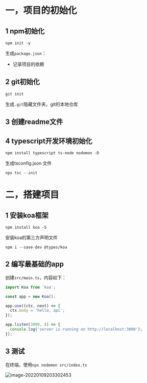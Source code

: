 # 一，项目的初始化

## 1 npm初始化

```
npm init -y
```

生成`package.json`：

- 记录项目的依赖

## 2 git初始化

```
git init
```

生成`.git`隐藏文件夹，git的本地仓库

## 3 创建readme文件

## 4 typescript开发环境初始化

```
npm install typescript ts-node nodemon -D
```

生成tsconfig.json 文件

```
npx tsc --init
```

# 二，搭建项目

## 1 安装koa框架

```
npm install koa -S
```

安装koa的第三方声明文件
```
npm i --save-dev @types/koa
```



## 2 编写最基础的app

创建`src/main.ts`，内容如下：

```typescript
import Koa from 'koa';

const app = new Koa();

app.use((ctx, next) => {
  ctx.body = 'hello, api';
});

app.listen(3000, () => {
  console.log('server is running on http://localhost:3000');
});
```

## 3 测试

在终端，使用`npx nodemon src/index.ts`

![image-20220109203302453](C:\Users\Administrator\AppData\Roaming\Typora\typora-user-images\image-20220109203302453.png)













